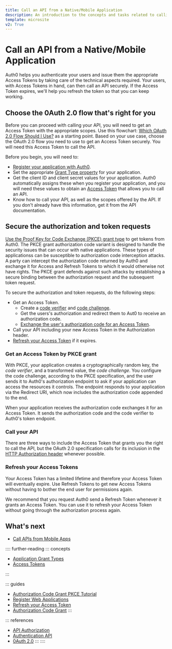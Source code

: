 ```yaml
---
title: Call an API from a Native/Mobile Application
description: An introduction to the concepts and tasks related to calling an API from a native/mobile application. 
template: microsite
v2: True
---
```


# Call an API from a Native/Mobile Application

Auth0 helps you authenticate your users and issue them the appropriate Access Tokens by taking care of the technical aspects required. Your users, with Access Tokens in hand, can then call an API securely. If the Access Token expires, we'll help you refresh the token so that you can keep working.

## Choose the 0Auth 2.0 flow that's right for you

Before you can proceed with calling your API, you will need to get an Access Token with the appropriate scopes. Use this flowchart: [Which OAuth 2.0 Flow Should I Use?](/api-auth/which-oauth-flow-to-use) as a starting point. Based on your use case, choose the OAuth 2.0 flow you need to use to get an Access Token securely. You will need this Access Token to call the API.

Before you begin, you will need to:

- [Register your application with Auth0](/applications/webapps). 
- Set the appropriate [Grant Type property](/applications/application-grant-types) for your application.
- Get the client ID and client secret values for your application. Auth0 automatically assigns these when you register your application, and you will need these values to obtain an [Access Token](/tokens/overview-access-tokens) that allows you to call an API.
- Know how to call your API, as well as the scopes offered by the API. If you don't already have this information, get it from the API documentation.

## Secure the authorization and token requests

[Use the Proof Key for Code Exchange (PKCE) grant type](/api-auth/tutorials/authorization-code-grant-pkce) to get tokens from Auth0. The PKCE grant authorization code variant is designed to handle the security issues that can occur with native applications. These types of applicationss can be susceptible to authorization code interception attacks. A party can intercept the authorization code returned by Auth0 and exchange it for Access and Refresh Tokens to which it would otherwise not have rights. The PKCE grant defends against such attacks by establishing a secure binding between the authorization request and the subsequent token request. 

To secure the authorization and token requests, do the following steps:

* Get an Access Token.
  * Create a [code verifier](/api-auth/tutorials/authorization-code-grant-pkce#1-create-a-code-verifier) and [code challenge](/api-auth/tutorials/authorization-code-grant-pkce#2-create-a-code-challenge).
  * Get the users's authorization and redirect them to Aut0 to receive an authorization code.
  * [Exchange the user's authorization code for an Access Token](/api-auth/tutorials/authorization-code-grant#2-exchange-the-authorization-code-for-an-access-token).
* Call your API including your new Access Token in the Authorization header.
* [Refresh your Access Token](/tokens/refresh-token/current#use-a-refresh-token) if it expires.

### Get an Access Token by PKCE grant

With PKCE, your application creates a cryptographically random key, the *code verifier*, and a transformed value, the *code challenge*. You configure the code challenge, according to the PKCE specification, and the user sends it to Auth0's authorization endpoint to ask if your application can access the resources it controls. The endpoint responds to your application via the Redirect URI, which now includes the authorization code appended to the end. 

When your application receives the authorization code exchanges it for an Access Token. It sends the authorization code and the code verifier to Auth0's token endpoint. 

### Call your API

There are three ways to include the Access Token that grants you the right to call the API, but the OAuth 2.0 specification calls for its inclusion in the [HTTP Authorization header](/api-auth/tutorials/authorization-code-grant#3-call-the-api) whenever possible. 

### Refresh your Access Tokens

Your Access Token has a limited lifetime and therefore your Access Token will eventually expire. Use Refresh Tokens to get new Access Tokens without having to bother the end user for permissions again. 

We recommend that you request Auth0 send a Refresh Token whenever it grants an Access Token. You can use it to refresh your Access Token without going through the authorization process again.

## What's next

* [Call APIs from Mobile Apps](/api-auth/grant/authorization-code-pkce)

:::: further-reading
::: concepts
* [Application Grant Types](/applications/application-grant-types)
* [Access Tokens](/tokens/overview-access-tokens)

:::

::: guides
* [Authorization Code Grant PKCE Tutorial](/api-auth/tutorials/authorization-code-grant-pkce)
* [Register Web Applications](/applications/webapps)
* [Refresh your Access Token](/tokens/refresh-token/current#use-a-refresh-token)
* [Authorization Code Grant](/api-auth/tutorials/authorization-code-grant)
:::

::: references
* [API Authorization](/api-auth)
* [Authentication API](/api/authentication)
* [0Auth 2.0](/protocols/oauth2)
:::
::::